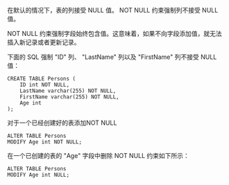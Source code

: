 
在默认的情况下，表的列接受 NULL 值。
NOT NULL 约束强制列不接受 NULL 值。

NOT NULL 约束强制字段始终包含值。这意味着，如果不向字段添加值，就无法插入新记录或者更新记录。

下面的 SQL 强制 "ID" 列、 "LastName" 列以及 "FirstName" 列不接受 NULL 值：

```
CREATE TABLE Persons (
    ID int NOT NULL,
    LastName varchar(255) NOT NULL,
    FirstName varchar(255) NOT NULL,
    Age int
);
```

对于一个已经创建好的表添加NOT NULL

```
ALTER TABLE Persons
MODIFY Age int NOT NULL;
```


在一个已创建的表的 "Age" 字段中删除 NOT NULL 约束如下所示：

```
ALTER TABLE Persons
MODIFY Age int NULL;
```